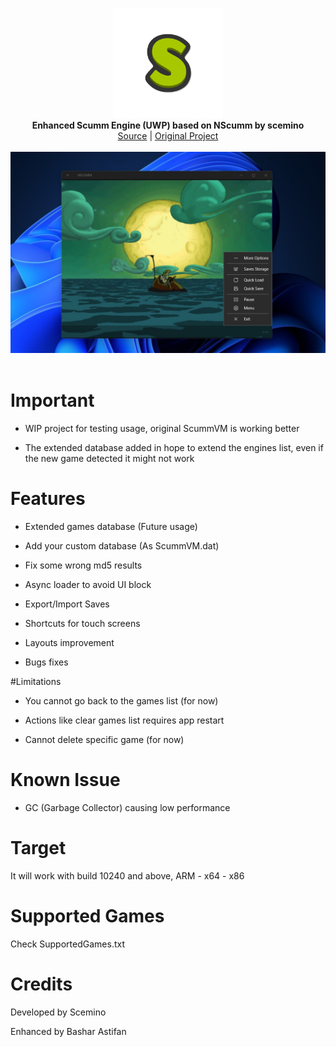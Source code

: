 <p align="center">
  <img src="assets/logo.png" width="176"><br>
  <b>Enhanced Scumm Engine (UWP) based on NScumm by scemino</b><br>
  <a href="./src">Source</a> |
  <a href="https://github.com/scemino/nscumm">Original Project</a> 
  <br><br>
  <img src="assets/screen.jpg"><br><br>
</p>


# Important

- WIP project for testing usage, original ScummVM is working better

- The extended database added in hope to extend the engines list, even if the new game detected it might not work
 

# Features

- Extended games database (Future usage)

- Add your custom database (As ScummVM.dat)

- Fix some wrong md5 results

- Async loader to avoid UI block

- Export/Import Saves

- Shortcuts for touch screens

- Layouts improvement

- Bugs fixes


#Limitations

- You cannot go back to the games list (for now)

- Actions like clear games list requires app restart

- Cannot delete specific game (for now)


# Known Issue

- GC (Garbage Collector) causing low performance


# Target

It will work with build 10240 and above, ARM - x64 - x86


# Supported Games

Check SupportedGames.txt


# Credits

Developed by Scemino

Enhanced by Bashar Astifan

